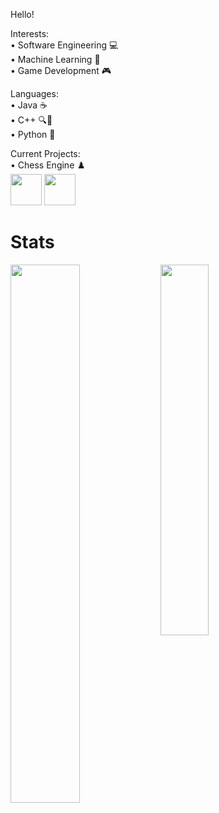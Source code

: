 
Hello!

  Interests:  
  • Software Engineering 💻  
  • Machine Learning 🤖  
  • Game Development 🎮  

  Languages:  
  • Java ☕️  
  • C++ 🔍🔧  
  • Python 🐍  

  Current Projects:  
  • Chess Engine ♟️  
[<img src="https://github.com/SamChenYu/SamChenYu/assets/150127006/03327fed-39a9-4846-8a4e-4d7843a75df8" width="50">](https://www.linkedin.com/in/sam-chen-yu-a96548258/) [<img src="https://github.com/SamChenYu/SamChenYu/assets/150127006/b241cd85-527c-4045-a4aa-9b66a63236b7" width="50">](https://leetcode.com/CritPotato/)


# Stats
<img align="left" width=47% src="https://github-readme-stats.vercel.app/api?username=SamChenYu&show_icons=true&theme=algolia" />
<img align="left" width=39% src="https://github-readme-stats.vercel.app/api/top-langs/?username=SamChenYu&layout=compact&theme=algolia" />

